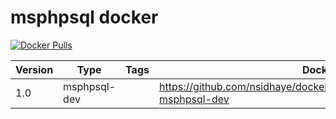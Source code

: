 msphpsql docker
=====================

[![Docker Pulls](https://img.shields.io/badge/docker%20pulls-02-blue.svg?maxAge=2592000)](https://hub.docker.com/r/nsidhaye/docker/)

Version | Type | Tags | Dockerfile
--- | --- | --- | ---
1.0|msphpsql-dev|| https://github.com/nsidhaye/docker/blob/master/msphpsql/Dockerfile-msphpsql-dev